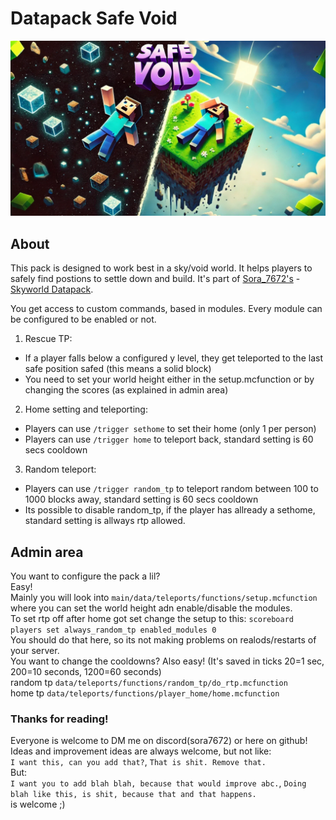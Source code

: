 # Datapack Safe Void
![image info](./pack.png)


## About
This pack is designed to work best in a sky/void world.
It helps players to safely find postions to settle down and build.
It's part of [Sora_7672's](https://github.com/sora7672) - [Skyworld Datapack](https://github.com/sora7672/Skyworld).

You get access to custom commands, based in modules.
Every module can be configured to be enabled or not.
1. Rescue TP:
  - If a player falls below a configured y level, they get teleported to the last safe position safed (this means a solid block)
  - You need to set your world height either in the setup.mcfunction or by changing the scores (as explained in admin area)
2. Home setting and teleporting:
  - Players can use `/trigger sethome` to set their home (only 1 per person)
  - Players can use `/trigger home` to teleport back, standard setting is 60 secs cooldown
3. Random teleport:
- Players can use `/trigger random_tp` to teleport random between 100 to 1000 blocks away, standard setting is 60 secs cooldown
- Its possible to disable random_tp, if the player has allready a sethome, standard setting is allways rtp allowed.

## Admin area
You want to configure the pack a lil?
<br>Easy!
<br>Mainly you will look into `main/data/teleports/functions/setup.mcfunction`
<br>where you can set the world height adn enable/disable the modules.
<br>To set rtp off after home got set change the setup to this: `scoreboard players set always_random_tp enabled_modules 0`
<br>You should do that here, so its not making problems on realods/restarts of your server.
<br>You want to change the cooldowns? Also easy! (It's saved in ticks 20=1 sec, 200=10 seconds, 1200=60 seconds)
<br>random tp `data/teleports/functions/random_tp/do_rtp.mcfunction`
<br>home tp `data/teleports/functions/player_home/home.mcfunction`

### Thanks for reading!
Everyone is welcome to DM me on discord(sora7672) or here on github!
<br>Ideas and improvement ideas are always welcome, but not like:
<br>`I want this, can you add that?`, `That is shit. Remove that.`
<br>But:
<br>`I want you to add blah blah, because that would improve abc.`, `Doing blah like this, is shit, because that and that happens.`
<br>is welcome ;) 
